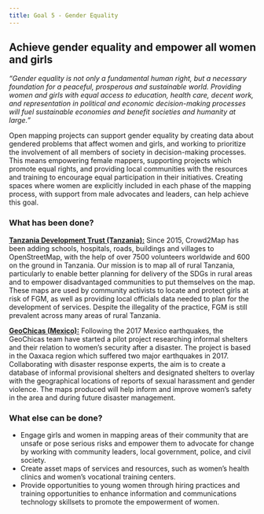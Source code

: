 ```yaml
---
title: Goal 5 - Gender Equality
---
```


## Achieve gender equality and empower all women and girls

_“Gender equality is not only a fundamental human right, but a necessary foundation for a peaceful, prosperous and sustainable world. Providing women and girls with equal access to education, health care, decent work, and representation in political and economic decision-making processes will fuel sustainable economies and benefit societies and humanity at large.”_

Open mapping projects can support gender equality by creating data about gendered problems that affect women and girls, and working to prioritize the involvement of all members of society in decision-making processes. This means empowering female mappers, supporting projects which promote equal rights, and providing local communities with the resources and training to encourage equal participation in their initiatives. Creating spaces where women are explicitly included in each phase of the mapping process, with support from male advocates and leaders, can help achieve this goal. 

### What has been done? 

**[Tanzania Development Trust (Tanzania):](https://www.hotosm.org/projects/crowd2map-tanzania)** Since 2015, Crowd2Map has been adding schools, hospitals, roads, buildings and villages to OpenStreetMap, with the help of over 7500 volunteers worldwide and 600 on the ground in Tanzania. Our mission is to map all of rural Tanzania, particularly to enable better planning for delivery of the SDGs in rural areas and to empower disadvantaged communities to put themselves on the map. These maps are used by community activists to locate and protect girls at risk of FGM, as well as providing local officials data needed to plan for the development of services. Despite the illegality of the practice, FGM is still prevalent across many areas of rural Tanzania. 

**[GeoChicas (Mexico):](https://www.hotosm.org/updates/geochicas-mapping-the-path-of-women-after-the-earthquake-in-oaxaca/)** Following the 2017 Mexico earthquakes, the GeoChicas team have started a pilot project researching informal shelters and their relation to women’s security after a disaster. The project is based in the Oaxaca region which suffered two major earthquakes in 2017. Collaborating with disaster response experts, the aim is to create a database of informal provisional shelters and designated shelters to overlay with the geographical locations of reports of sexual harassment and gender violence. The maps produced will help inform and improve women’s safety in the area and during future disaster management.

### What else can be done? 



*   Engage girls and women in mapping areas of their community that are unsafe or pose serious risks and empower them to advocate for change by working with community leaders, local government, police, and civil society. 
*   Create asset maps of services and resources, such as women’s health clinics and women’s vocational training centers. 
*   Provide opportunities to young women through hiring practices and training opportunities to enhance information and communications technology skillsets to promote the empowerment of women. 
